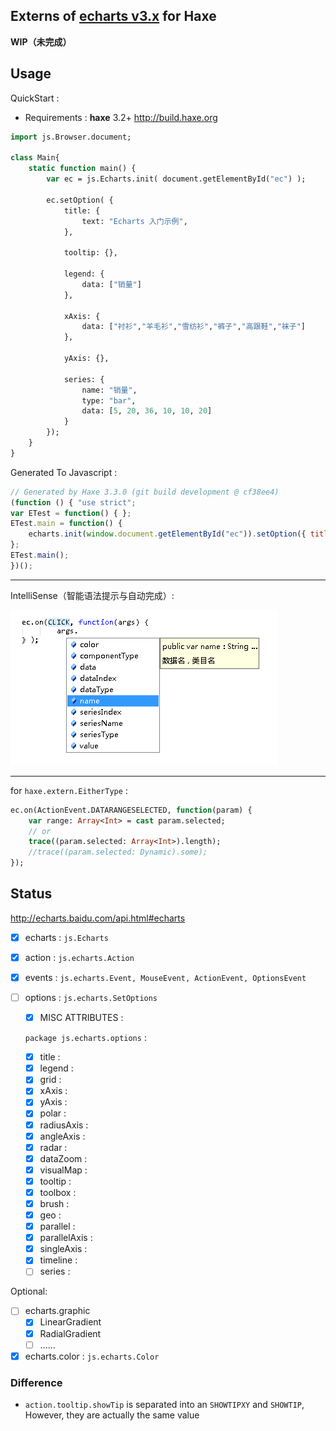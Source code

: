 Externs of [echarts v3.x](https://github.com/ecomfe/echarts) for Haxe
-----

**WIP（未完成）**

## Usage

QuickStart :

* Requirements : **haxe** 3.2+ <http://build.haxe.org>

```haxe
import js.Browser.document;

class Main{
	static function main() {
		var ec = js.Echarts.init( document.getElementById("ec") );

		ec.setOption( {
			title: {
				text: "Echarts 入门示例",
			},

			tooltip: {},

			legend: {
				data: ["销量"]
			},

			xAxis: {
				data: ["衬衫","羊毛衫","雪纺衫","裤子","高跟鞋","袜子"]
			},

			yAxis: {},

			series: {
				name: "销量",
				type: "bar",
				data: [5, 20, 36, 10, 10, 20]
			}
		});
	}
}
```

Generated To Javascript :

```js
// Generated by Haxe 3.3.0 (git build development @ cf38ee4)
(function () { "use strict";
var ETest = function() { };
ETest.main = function() {
	echarts.init(window.document.getElementById("ec")).setOption({ title : { text : "Echarts 入门示例"}, tooltip : { }, legend : { data : ["销量"]}, xAxis : { data : ["衬衫","羊毛衫","雪纺衫","裤子","高跟鞋","袜子"]}, yAxis : { }, series : { name : "销量", type : "bar", data : [5,20,36,10,10,20]}});
};
ETest.main();
})();
```

------

IntelliSense（智能语法提示与自动完成）:

  ![IntelliSense png](www/Intellisense.png)

------

for `haxe.extern.EitherType` :

```haxe
ec.on(ActionEvent.DATARANGESELECTED, function(param) {
	var range: Array<Int> = cast param.selected;
	// or
	trace((param.selected: Array<Int>).length);
	//trace((param.selected: Dynamic).some);
});
```

## Status

<http://echarts.baidu.com/api.html#echarts>

* [x] echarts : `js.Echarts`

* [x] action : `js.echarts.Action`

* [x] events : `js.echarts.Event, MouseEvent, ActionEvent, OptionsEvent`

* [ ] options : `js.echarts.SetOptions`

  - [x] MISC ATTRIBUTES :

  `package js.echarts.options` :

  - [x] title :
  - [x] legend :
  - [x] grid :
  - [x] xAxis :
  - [x] yAxis :
  - [x] polar :
  - [x] radiusAxis :
  - [x] angleAxis :
  - [x] radar :
  - [x] dataZoom :
  - [x] visualMap :
  - [x] tooltip :
  - [x] toolbox :
  - [x] brush :
  - [x] geo :
  - [x] parallel :
  - [x] parallelAxis :
  - [x] singleAxis :
  - [x] timeline :
  - [ ] series :

Optional:

* [ ] echarts.graphic
  - [x] LinearGradient
  - [x] RadialGradient
  - [ ] ......

* [x] echarts.color : `js.echarts.Color`

### Difference

* `action.tooltip.showTip` is separated into an `SHOWTIPXY` and `SHOWTIP`, However, they are actually the same value
